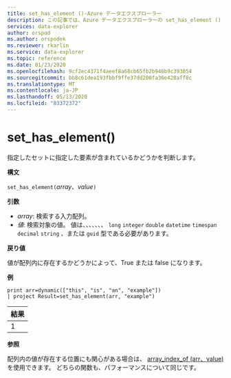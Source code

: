 ```yaml
---
title: set_has_element ()-Azure データエクスプローラー
description: この記事では、Azure データエクスプローラーの set_has_element () について説明します。
services: data-explorer
author: orspod
ms.author: orspodek
ms.reviewer: rkarlin
ms.service: data-explorer
ms.topic: reference
ms.date: 01/23/2020
ms.openlocfilehash: 9cf2ec4371f4aeef8a68cb65fb2b946b9c393054
ms.sourcegitcommit: bb8c61dea193fbbf9ffe37dd200fa36e428aff8c
ms.translationtype: MT
ms.contentlocale: ja-JP
ms.lasthandoff: 05/13/2020
ms.locfileid: "83372372"
---
```

# <a name="set_has_element"></a>set_has_element()

指定したセットに指定した要素が含まれているかどうかを判断します。

**構文**

`set_has_element(`*array*、*value*`)`

**引数**

* *array*: 検索する入力配列。
* *値*: 検索対象の値。 値は、、、、、、、 `long` `integer` `double` `datetime` `timespan` `decimal` `string` 、または `guid` 型である必要があります。

**戻り値**

値が配列内に存在するかどうかによって、True または false になります。

**例**

<!-- csl: https://help.kusto.windows.net:443/Samples -->
```kusto
print arr=dynamic(["this", "is", "an", "example"]) 
| project Result=set_has_element(arr, "example")
```

|結果|
|---|
|1|

**参照**

配列内の値が存在する位置にも関心がある場合は、 [array_index_of (arr、value)](arrayindexoffunction.md)を使用できます。 どちらの関数も、パフォーマンスについて同じです。
